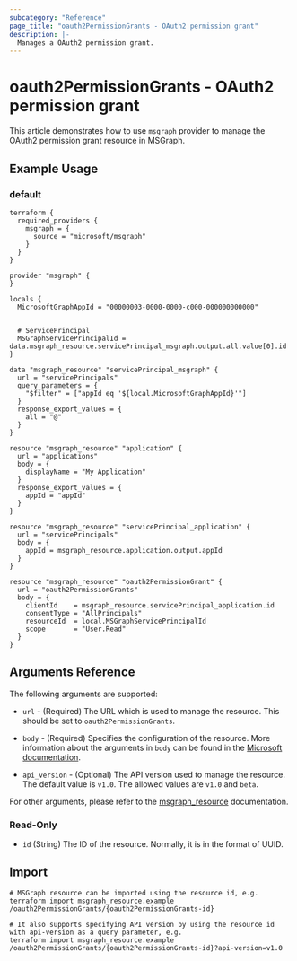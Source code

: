 ```yaml
---
subcategory: "Reference"
page_title: "oauth2PermissionGrants - OAuth2 permission grant"
description: |-
  Manages a OAuth2 permission grant.
---
```


# oauth2PermissionGrants - OAuth2 permission grant

This article demonstrates how to use `msgraph` provider to manage the OAuth2 permission grant resource in MSGraph.

## Example Usage

### default

```hcl
terraform {
  required_providers {
    msgraph = {
      source = "microsoft/msgraph"
    }
  }
}

provider "msgraph" {
}

locals {
  MicrosoftGraphAppId = "00000003-0000-0000-c000-000000000000"


  # ServicePrincipal
  MSGraphServicePrincipalId = data.msgraph_resource.servicePrincipal_msgraph.output.all.value[0].id
}

data "msgraph_resource" "servicePrincipal_msgraph" {
  url = "servicePrincipals"
  query_parameters = {
    "$filter" = ["appId eq '${local.MicrosoftGraphAppId}'"]
  }
  response_export_values = {
    all = "@"
  }
}

resource "msgraph_resource" "application" {
  url = "applications"
  body = {
    displayName = "My Application"
  }
  response_export_values = {
    appId = "appId"
  }
}

resource "msgraph_resource" "servicePrincipal_application" {
  url = "servicePrincipals"
  body = {
    appId = msgraph_resource.application.output.appId
  }
}

resource "msgraph_resource" "oauth2PermissionGrant" {
  url = "oauth2PermissionGrants"
  body = {
    clientId    = msgraph_resource.servicePrincipal_application.id
    consentType = "AllPrincipals"
    resourceId  = local.MSGraphServicePrincipalId
    scope       = "User.Read"
  }
}

```



## Arguments Reference

The following arguments are supported:

* `url` - (Required) The URL which is used to manage the resource. This should be set to `oauth2PermissionGrants`.

* `body` - (Required) Specifies the configuration of the resource. More information about the arguments in `body` can be found in the [Microsoft documentation](https://learn.microsoft.com/en-us/azure/templates/oauth2PermissionGrants?pivots=deployment-language-terraform).

* `api_version` - (Optional) The API version used to manage the resource. The default value is `v1.0`. The allowed values are `v1.0` and `beta`.

For other arguments, please refer to the [msgraph_resource](https://registry.terraform.io/providers/Microsoft/msgraph/latest/docs/resources/resource) documentation.

### Read-Only

- `id` (String) The ID of the resource. Normally, it is in the format of UUID.

## Import

 ```shell
 # MSGraph resource can be imported using the resource id, e.g.
 terraform import msgraph_resource.example /oauth2PermissionGrants/{oauth2PermissionGrants-id}
 
 # It also supports specifying API version by using the resource id with api-version as a query parameter, e.g.
 terraform import msgraph_resource.example /oauth2PermissionGrants/{oauth2PermissionGrants-id}?api-version=v1.0
 ```
